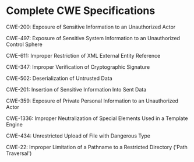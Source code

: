 

# Complete CWE Specifications

CWE-200: Exposure of Sensitive Information to an Unauthorized Actor

CWE-497: Exposure of Sensitive System Information to an Unauthorized Control Sphere

CWE-611: Improper Restriction of XML External Entity Reference

CWE-347: Improper Verification of Cryptographic Signature

CWE-502: Deserialization of Untrusted Data

CWE-201: Insertion of Sensitive Information Into Sent Data

CWE-359: Exposure of Private Personal Information to an Unauthorized Actor

CWE-1336: Improper Neutralization of Special Elements Used in a Template Engine

CWE-434: Unrestricted Upload of File with Dangerous Type

CWE-22: Improper Limitation of a Pathname to a Restricted Directory ('Path Traversal')